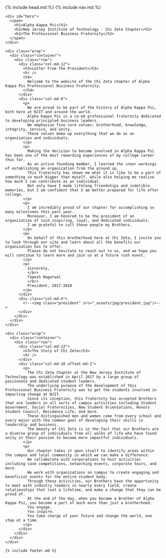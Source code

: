 <!DOCTYPE html>
<html>
  <head>
    {% include head.md %}
  </head>

  <body>
  	{% include nav.md %}

    <div id="hero">
      <span>
        <h1>Alpha Kappa Psi</h1>
        <h2>New Jersey Institute of Technology - Chi Zeta Chapter</h2>
        <h2>The Professional Business Fraternity</h2>
      </span>
    </div>

    <div class="wrap">
      <div class="container">
        <div class="row">
          <div class="col-md-12">
            <h3>Letter From The President</h3>
            <hr />
            <h4>
              Welcome to the website of the Chi Zeta chapter of Alpha Kappa Psi Professional Business Fraternity.
            </h4>
          </div>
          <div class="col-md-8">
            <p>
              We are proud to be part of the history of Alpha Kappa Psi, both here at NJIT and around the world.
              Alpha Kappa Psi is a co-ed professional fraternity dedicated to developing principled business leaders.
              We emphasize five core values: brotherhood, knowledge, integrity, service, and unity.
              These values make up everything that we do as an organization and individuals.
            </p>
            <p>
              Making the decision to become involved in Alpha Kappa Psi has been one of the most rewarding experiences of my college career thus far.
              As an active founding member, I learned the inner workings of establishing an organization from the ground up.
              This fraternity has shown me what it is like to be a part of something so much bigger than myself, while also helping me realize how much I can contribute as an individual.
              Not only have I made lifelong friendships and indelible memories, but I am confident that I am better prepared for life after college.
            </p>
            <p>
              I am incredibly proud of our chapter for accomplishing so many milestones this past year.
              Moreover, I am honored to be the president of an organization of such inspiring, loyal, and dedicated individuals.
              I am grateful to call these people my Brothers.
            </p>
            <p>
              On behalf of this brotherhood here at Chi Zeta, I invite you to look through our site and learn about all the benefits our organization has to offer.
              Please do not hesitate to reach out to us, and we hope you will continue to learn more and join us at a future rush event.
            </p>
            <p>
              Sincerely,
              </br>
              Tapesh Nagarwal
              </br>
              President, 2017-2018
            </p>
          </div>
          <div class="col-md-4">
            <!--<img class="president" src="_assets/jpg/president.jpg"/>--> 
          </div>
        </div>
      </div>
    </div>

    <div class="wrap">
      <div class="container">
        <div class="row">
          <div class="col-md-12">
            <h3>The Story of Chi Zeta</h3>
            <hr />
          </div>
          <div class="col-md-10 offset-md-1">
            <p>
              The Chi Zeta Chapter at the New Jersey Institute of Technology was established in April 2017 by a large group of passionate and dedicated student leaders.
              The underlying purpose of the development of this Professional Business Fraternity was to get the students involved in impacting change at NJIT.
              Since its inception, this fraternity has accepted Brothers that are leaders in all sorts of campus activities including Student Government, Social Fraternities, New Student Orientations, Honors Student Council, Residence Life, and more.
              These distinguished men and women come from every school and every major with the common goal of developing their skills in leadership and business.
              The beauty of Chi Zeta is in the fact that our Brothers are a diverse group of individuals from all walks of life who have found unity in their passion to become more impactful individuals.
            </p>
            <p>
              Our chapter takes it upon itself to identify areas within the campus and local community in which we can make a difference.
              We collaborate with corporations to host activities including case competitions, networking events, corporate tours, and more.
              We work with organizations on campus to create engaging and beneficial events for the entire student body.
              Through these activities, our Brothers have the opportunity to meet with industry leaders in nearly every field, create relationships that last a lifetime, and make a change that they can be proud of.
              At the end of the day, when you become a Brother of Alpha Kappa Psi, you become a part of much more than just a brotherhood.
              You engage.
              You inspire.
              You take charge of your future and change the world, one step at a time.
            </p>
          </div>
        </div>
      </div>
    </div>

    {% include footer.md %}
  </body>

</html>
